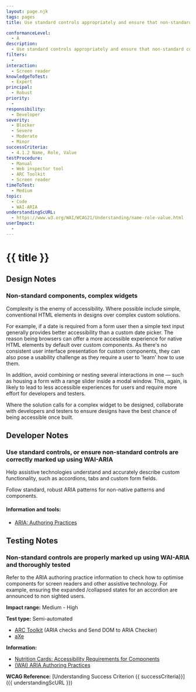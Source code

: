 ```yaml
---
layout: page.njk
tags: pages
title: Use standard controls appropriately and ensure that non-standard controls are properly marked up using WAI-ARIA and throughly tested

conformanceLevel:
  - A
description:
  - Use standard controls appropriately and ensure that non-standard controls are properly marked up using WAI-ARIA and throughly tested
filters:
  -
interaction:
  - Screen reader
knowledgeToTest:
  - Expert
principal:
  - Robust
priority:
  -
responsibility:
  - Developer
severity:
  - Blocker
  - Severe
  - Moderate
  - Minor
successCriteria:
  - 4.1.2 Name, Role, Value
testProcedure:
  - Manual
  - Web inspector tool
  - ARC Toolkit
  - Screen reader
timeToTest:
  - Medium
topic:
  - Code
  - WAI-ARIA
understandingScURL:
  - https://www.w3.org/WAI/WCAG21/Understanding/name-role-value.html
userImpact:
  -
---
```


# {{ title }}

## Design Notes

### Non-standard components, complex widgets

Complexity is the enemy of accessibility. Where possible include simple, conventional HTML elements in designs over complex custom solutions.

For example, if a date is required from a form user then a simple text input generally provides better accessibility than a custom date picker. The reason being browsers can offer a more accessible experience for native HTML elements by default over custom components. As there's no consistent user interface presentation for custom components, they can also pose a usability challenge as they require a user to 'learn' how to use them.

In addition, avoid combining or nesting several interactions in one — such as housing a form with a range slider inside a modal window. This, again, is likely to lead to less accessible experiences for users and require more effort for developers and testers.

Where the solution calls for a complex widget to be designed, collaborate with developers and testers to ensure designs have the best chance of being accessible once built.

## Developer Notes

### Use standard controls, or ensure non-standard controls are correctly marked up using WAI-ARIA

Help assistive technologies understand and accurately describe custom functionality, such as accordions, tabs and custom form fields.

Follow standard, robust ARIA patterns for non-native patterns and components.

#### Information and tools:

- [ARIA: Authoring Practices](https://www.w3.org/TR/wai-aria-1.1/)

## Testing Notes

### Non-standard controls are properly marked up using WAI-ARIA and thoroughly tested

Refer to the ARIA authoring practice information to check how to optimise components for screen readers and other assistive technology. For example, ensuring the expanded /collapsed states for an accordion are announced to non sighted users.

**Impact range:** Medium - High

**Test type:** Semi-automated

- [ARC Toolkit](https://www.paciellogroup.com/toolkit/) (ARIA checks and Send DOM to ARIA Checker)
- [aXe](https://www.deque.com/axe/)

**Information:**

- [Nutrition Cards: Accessibility Requirements for Components](https://davatron5000.github.io/a11y-nutrition-cards/)
- [(WAI) ARIA Authoring Practices](https://www.w3.org/TR/wai-aria-practices-1.2/)

**WCAG Reference:** [Understanding Success Criterion {{ successCriteria}}]({{ understandingScURL }})
